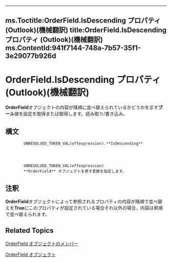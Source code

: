 

---
ms.Toctitle:OrderField.IsDescending プロパティ (Outlook)(機械翻訳)
title:OrderField.IsDescending プロパティ (Outlook)(機械翻訳)
ms.ContentId:941f7144-748a-7b57-35f1-3e29077b926d
---
# OrderField.IsDescending プロパティ (Outlook)(機械翻訳)




**OrderField**オブジェクトの内容が降順に並べ替えられているかどうかを示す**ブール**値を設定を取得または取得します。読み取り/書き込み。

## 構文

            UNRESOLVED_TOKEN_VAL(offexpression).**IsDescending**




            UNRESOLVED_TOKEN_VAL(offexpression)
            **OrderField** オブジェクトを表す変数を指定します。



## 注釈
**OrderField**オブジェクトによって参照されるプロパティの内容が降順で並べ替えを**True**にこのプロパティが設定されている場合それ以外の場合、内容は昇順で並べ替えられます。



## Related Topics

[OrderField オブジェクトのメンバー](d46e1112-5f92-4765-da0c-18668c1bc0ea.md)

[OrderField オブジェクト](4ae32270-bde9-3178-bca3-f8d145779d3d.md)





